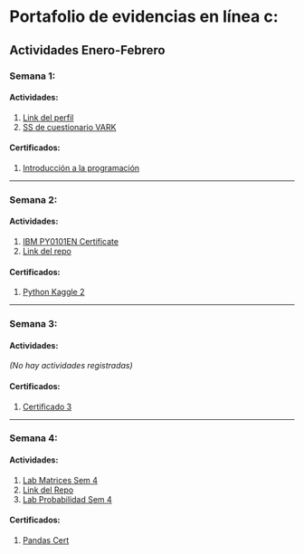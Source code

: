 # Portafolio de evidencias en línea c:

## Actividades Enero-Febrero

### Semana 1:
#### Actividades:
1. [Link del perfil](https://github.com/IdAle3/Portafolio-IA-EJ25/blob/main/Actividades%20Enero-Febrero/Actividades/Link%20del%20perfil.pdf)  
2. [SS de cuestionario VARK](https://github.com/IdAle3/Portafolio-IA-EJ25/blob/main/Actividades%20Enero-Febrero/Actividades/SS%20de%20cuestionario%20VARK.png)  

#### Certificados:
1. [Introducción a la programación](https://github.com/IdAle3/Portafolio-IA-EJ25/blob/main/Actividades%20Enero-Febrero/Certificados%20de%20Kaggle/Introducci%C3%B3n%20a%20la%20programaci%C3%B3n.pdf)  

---

### Semana 2:
#### Actividades:
1. [IBM PY0101EN Certificate](https://github.com/IdAle3/Portafolio-IA-EJ25/blob/main/Actividades%20Enero-Febrero/Actividades/IBM%20PY0101EN%20Certificate%20_%20Cognitive%20Class%20(1).pdf)  
2. [Link del repo](https://github.com/IdAle3/Portafolio-IA-EJ25/blob/main/Actividades%20Enero-Febrero/Actividades/Link%20del%20repo.pdf)  

#### Certificados:
1. [Python Kaggle 2](https://github.com/IdAle3/Portafolio-IA-EJ25/blob/main/Actividades%20Enero-Febrero/Certificados%20de%20Kaggle/Python_Kaggle2.pdf)  

---

### Semana 3:
#### Actividades:
_(No hay actividades registradas)_  

#### Certificados:
1. [Certificado 3](https://github.com/IdAle3/Portafolio-IA-EJ25/blob/main/Actividades%20Enero-Febrero/Certificados%20de%20Kaggle/Certificado%203.pdf)  

---

### Semana 4:
#### Actividades:
1. [Lab Matrices Sem 4](https://github.com/IdAle3/Portafolio-IA-EJ25/blob/main/Actividades%20Enero-Febrero/Actividades/LabMatricesSem4.pdf)  
2. [Link del Repo](https://github.com/IdAle3/Portafolio-IA-EJ25/blob/main/Actividades%20Enero-Febrero/Actividades/Link%20del%20repo2.pdf) 
1. [Lab Probabilidad Sem 4](https://github.com/IdAle3/Portafolio-IA-EJ25/blob/main/Actividades%20Enero-Febrero/Actividades/Labde_proba.pdf)  

#### Certificados:
1. [Pandas Cert](https://github.com/IdAle3/Portafolio-IA-EJ25/blob/main/Actividades%20Enero-Febrero/Certificados%20de%20Kaggle/Pandas%20Cert.pdf)  

